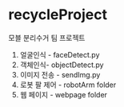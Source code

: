 # recycleProject
모블 분리수거 팀 프로젝트

1. 얼굴인식 - 
faceDetect.py
2. 객체인식- 
objectDetect.py
3. 이미지 전송 - 
sendImg.py
4. 로봇 팔 제어 - 
robotArm folder
5. 웹 페이지 - 
webpage folder
